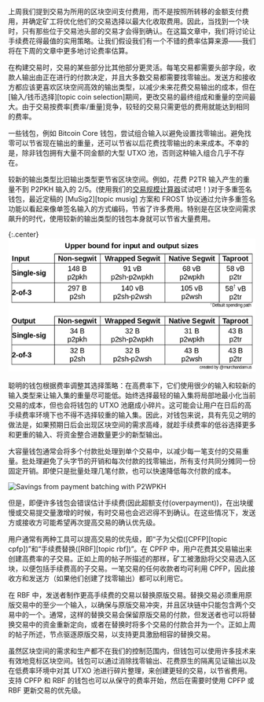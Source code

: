 <!--
  300 to 1000 words
  put title in main newsletter
  put links in this file
  for any subheads use h3 (i.e., ###)
  illustrations welcome (max width 800px)
  if uncertain about anything, just do what seems best and harding will edit
-->

上周我们提到交易为所用的区块空间支付费用，而不是按照所转移的金额支付费用，并确定矿工将优化他们的交易选择以最大化收取费用。因此，当找到一个块时，只有那些位于交易池头部的交易才会得到确认。在这篇文章中，我们将讨论让手续费花得最值的实用策略。让我们假设我们有一个不错的费率估算来源——我们将在下周的文章中更多地讨论费率估算。

在构建交易时，交易的某些部分比其他部分更灵活。每笔交易都需要头部字段，收款人输出由正在进行的付款决定，并且大多数交易都需要找零输出。发送方和接收方都应该更喜欢区块空间高效的输出类型，以减少未来花费交易输出的成本，但在[输入/钱币选择][topic coin selection]期间，更改交易的最终组成和重量的空间最大。由于交易按费率[费率/重量]竞争，较轻的交易只需更低的费用就能达到相同的费率。

一些钱包，例如 Bitcoin Core 钱包，尝试组合输入以避免设置找零输出。避免找零可以节省现在输出的重量，还可以节省以后花费找零输出的未来成本。不幸的是，除非钱包拥有大量不同金额的大型 UTXO 池，否则这种输入组合几乎不存在。

较新的输出类型比旧输出类型更节省区块空间。例如，花费 P2TR 输入产生的重量不到 P2PKH 输入的 2/5。(使用我们的[交易规模计算器][transaction size calculator]试试吧！)对于多重签名钱包，最近定稿的 [MuSig2][topic musig] 方案和 FROST 协议通过允许多重签名功能以看起来像单签名输入的方式编码，节省了许多费用。特别是在区块空间需求飙升的时代，使用较新的输出类型的钱包本身就可以节省大量费用。

{:.center}
![Overview of input and output weights](/img/posts/specials/input-output-weights.png)

聪明的钱包根据费率调整其选择策略：在高费率下，它们使用很少的输入和较新的输入类型来让输入集的重量尽可能低。始终选择最轻的输入集将局部地最小化当前交易的成本，但也会将钱包的 UTXO 池磨成小碎片。这可能会让用户在日后的高手续费率环境下也不得不选择较重的输入集。因此，对钱包来说，具有先见之明的做法是，如果预期日后会出现区块空间的需求高峰，就趁手续费率的低谷选择更多和更重的输入、将资金整合进数量更少的新型输出。

大容量钱包通常会将多个付款批处理到单个交易中，以减少每一笔支付的交易重量。批处理避免了头字节的开销和每次付款的找零输出，所有支付共同分摊同一份固定开销。即使只是批量处理几笔付款，也可以快速降低每次付款的成本。

![Savings from payment batching with
P2WPKH](/img/posts/payment-batching/p2wpkh-batching-cases-combined.png)

但是，即便许多钱包会错误估计手续费(因此超额支付(overpayment))，在出块缓慢或交易提交量激增的时候，有时交易也会迟迟得不到确认。在这些情况下，发送方或接收方可能希望再次提高交易的确认优先级。

用户通常有两种工具可以提高交易的优先级，即“子为父偿([CPFP][topic cpfp])”和“手续费替换([RBF][topic rbf])”。在 CPFP 中，用户花费其交易输出来创建高费率的子交易。正如上周的帖子所描述的那样，矿工被激励将父交易选入区块，以便包括手续费高的子交易。一笔交易的任何收款者均可利用 CPFP，因此接收方和发送方（如果他们创建了找零输出）都可以利用它。

在 RBF 中，发送者制作更高手续费的交易以替换原版交易。替换交易必须重用原版交易中的至少一个输入，以确保与原版交易冲突，并且区块链中只能包含两个交易中的一个。通常，这样的替换交易会保留原版交易的付款，但发送者也可以将替换交易中的资金重新定向，或者在替换时将多个交易的付款合并为一个。正如上周的帖子所述，节点驱逐原版交易，以支持更具激励相容的替换交易。

虽然区块空间的需求和生产都不在我们的控制范围内，但钱包可以使用许多技术来有效地竞标区块空间。钱包可以通过消除找零输出、花费原生的隔离见证输出以及在低费率环境中对其 UTXO 池进行碎片整理，来创建更轻的交易，以节省费用。支持 CPFP 和 RBF 的钱包也可以从保守的费率开始，然后在需要时使用 CPFP 或 RBF 更新交易的优先级。

[transaction size calculator]: /en/tools/calc-size
